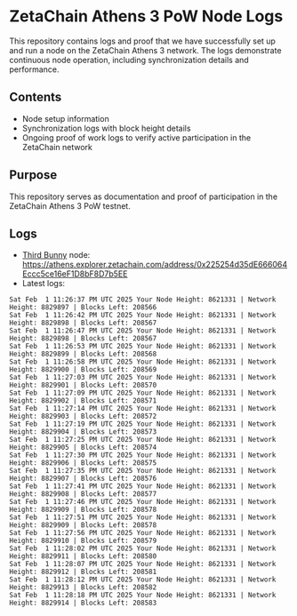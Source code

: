 # ZetaChain Athens 3 PoW Node Logs
This repository contains logs and proof that we have successfully set up and run a node on the ZetaChain Athens 3 network. The logs demonstrate continuous node operation, including synchronization details and performance.

## Contents
- Node setup information
- Synchronization logs with block height details
- Ongoing proof of work logs to verify active participation in the ZetaChain network

## Purpose
This repository serves as documentation and proof of participation in the ZetaChain Athens 3 PoW testnet.

## Logs

- [Third Bunny](https://thirdbunny.xyz/) node: https://athens.explorer.zetachain.com/address/0x225254d35dE666064Eccc5ce16eF1D8bF8D7b5EE
- Latest logs:
```
Sat Feb  1 11:26:37 PM UTC 2025 Your Node Height: 8621331 | Network Height: 8829897 | Blocks Left: 208566
Sat Feb  1 11:26:42 PM UTC 2025 Your Node Height: 8621331 | Network Height: 8829898 | Blocks Left: 208567
Sat Feb  1 11:26:47 PM UTC 2025 Your Node Height: 8621331 | Network Height: 8829898 | Blocks Left: 208567
Sat Feb  1 11:26:53 PM UTC 2025 Your Node Height: 8621331 | Network Height: 8829899 | Blocks Left: 208568
Sat Feb  1 11:26:58 PM UTC 2025 Your Node Height: 8621331 | Network Height: 8829900 | Blocks Left: 208569
Sat Feb  1 11:27:03 PM UTC 2025 Your Node Height: 8621331 | Network Height: 8829901 | Blocks Left: 208570
Sat Feb  1 11:27:09 PM UTC 2025 Your Node Height: 8621331 | Network Height: 8829902 | Blocks Left: 208571
Sat Feb  1 11:27:14 PM UTC 2025 Your Node Height: 8621331 | Network Height: 8829903 | Blocks Left: 208572
Sat Feb  1 11:27:19 PM UTC 2025 Your Node Height: 8621331 | Network Height: 8829904 | Blocks Left: 208573
Sat Feb  1 11:27:25 PM UTC 2025 Your Node Height: 8621331 | Network Height: 8829905 | Blocks Left: 208574
Sat Feb  1 11:27:30 PM UTC 2025 Your Node Height: 8621331 | Network Height: 8829906 | Blocks Left: 208575
Sat Feb  1 11:27:35 PM UTC 2025 Your Node Height: 8621331 | Network Height: 8829907 | Blocks Left: 208576
Sat Feb  1 11:27:41 PM UTC 2025 Your Node Height: 8621331 | Network Height: 8829908 | Blocks Left: 208577
Sat Feb  1 11:27:46 PM UTC 2025 Your Node Height: 8621331 | Network Height: 8829909 | Blocks Left: 208578
Sat Feb  1 11:27:51 PM UTC 2025 Your Node Height: 8621331 | Network Height: 8829909 | Blocks Left: 208578
Sat Feb  1 11:27:56 PM UTC 2025 Your Node Height: 8621331 | Network Height: 8829910 | Blocks Left: 208579
Sat Feb  1 11:28:02 PM UTC 2025 Your Node Height: 8621331 | Network Height: 8829911 | Blocks Left: 208580
Sat Feb  1 11:28:07 PM UTC 2025 Your Node Height: 8621331 | Network Height: 8829912 | Blocks Left: 208581
Sat Feb  1 11:28:12 PM UTC 2025 Your Node Height: 8621331 | Network Height: 8829913 | Blocks Left: 208582
Sat Feb  1 11:28:18 PM UTC 2025 Your Node Height: 8621331 | Network Height: 8829914 | Blocks Left: 208583
```
